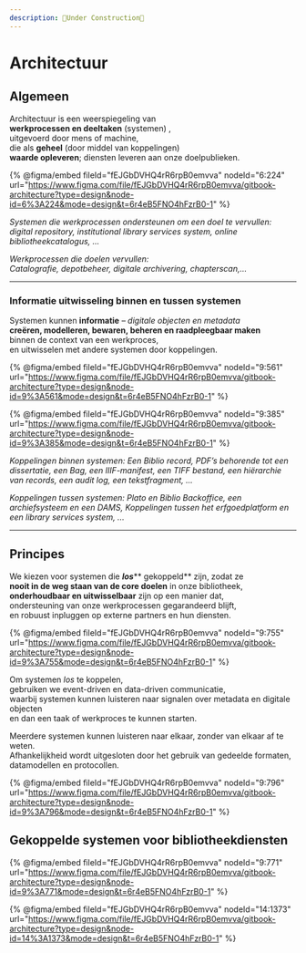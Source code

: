 ```yaml
---
description: 🚧Under Construction🚧
---
```


# Architectuur

## Algemeen

Architectuur is een weerspiegeling van\
**werkprocessen en deeltaken** (systemen) ,\
uitgevoerd door mens of machine,\
die als **geheel** (door middel van koppelingen) \
**waarde opleveren**; diensten leveren aan onze doelpublieken.

{% @figma/embed fileId="fEJGbDVHQ4rR6rpB0emvva" nodeId="6:224" url="https://www.figma.com/file/fEJGbDVHQ4rR6rpB0emvva/gitbook-architecture?type=design&node-id=6%3A224&mode=design&t=6r4eB5FNO4hFzrB0-1" %}

_Systemen die werkprocessen ondersteunen om een doel te vervullen:_\
_digital repository, institutional library services system, online bibliotheekcatalogus, ..._

_Werkprocessen die doelen vervullen:_\
_Catalografie, depotbeheer, digitale archivering, chapterscan,..._

***

### Informatie uitwisseling binnen en tussen systemen

Systemen kunnen **informatie** _– digitale objecten en metadata_\
**creëren, modelleren, bewaren, beheren en raadpleegbaar maken**\
binnen de context van een werkproces,\
en uitwisselen met andere systemen door koppelingen.

{% @figma/embed fileId="fEJGbDVHQ4rR6rpB0emvva" nodeId="9:561" url="https://www.figma.com/file/fEJGbDVHQ4rR6rpB0emvva/gitbook-architecture?type=design&node-id=9%3A561&mode=design&t=6r4eB5FNO4hFzrB0-1" %}

{% @figma/embed fileId="fEJGbDVHQ4rR6rpB0emvva" nodeId="9:385" url="https://www.figma.com/file/fEJGbDVHQ4rR6rpB0emvva/gitbook-architecture?type=design&node-id=9%3A385&mode=design&t=6r4eB5FNO4hFzrB0-1" %}

_Koppelingen binnen systemen: Een Biblio record, PDF’s behorende tot een dissertatie, een Bag, een IIIF-manifest, een TIFF bestand, een hiërarchie van records, een audit log, een tekstfragment, ..._

_Koppelingen tussen systemen: Plato en Biblio Backoffice, een archiefsysteem en een DAMS, Koppelingen tussen het erfgoedplatform en een library services system, ..._

***

## Principes

We kiezen voor systemen die _**los**_** gekoppeld** zijn, zodat ze\
**nooit in de weg staan van de core doelen** in onze bibliotheek,\
**onderhoudbaar en uitwisselbaar** zijn op een manier dat,\
ondersteuning van onze werkprocessen gegarandeerd blijft,\
en robuust inpluggen op externe partners en hun diensten.

{% @figma/embed fileId="fEJGbDVHQ4rR6rpB0emvva" nodeId="9:755" url="https://www.figma.com/file/fEJGbDVHQ4rR6rpB0emvva/gitbook-architecture?type=design&node-id=9%3A755&mode=design&t=6r4eB5FNO4hFzrB0-1" %}

Om systemen _los_ te koppelen,\
gebruiken we event-driven en data-driven communicatie,\
waarbij systemen kunnen luisteren naar signalen over metadata en digitale objecten\
en dan een taak of werkproces te kunnen starten.

Meerdere systemen kunnen luisteren naar elkaar, zonder van elkaar af te weten.\
Afhankelijkheid wordt uitgesloten door het gebruik van gedeelde formaten, datamodellen en protocollen.

{% @figma/embed fileId="fEJGbDVHQ4rR6rpB0emvva" nodeId="9:796" url="https://www.figma.com/file/fEJGbDVHQ4rR6rpB0emvva/gitbook-architecture?type=design&node-id=9%3A796&mode=design&t=6r4eB5FNO4hFzrB0-1" %}



## Gekoppelde systemen voor bibliotheekdiensten

{% @figma/embed fileId="fEJGbDVHQ4rR6rpB0emvva" nodeId="9:771" url="https://www.figma.com/file/fEJGbDVHQ4rR6rpB0emvva/gitbook-architecture?type=design&node-id=9%3A771&mode=design&t=6r4eB5FNO4hFzrB0-1" %}

{% @figma/embed fileId="fEJGbDVHQ4rR6rpB0emvva" nodeId="14:1373" url="https://www.figma.com/file/fEJGbDVHQ4rR6rpB0emvva/gitbook-architecture?type=design&node-id=14%3A1373&mode=design&t=6r4eB5FNO4hFzrB0-1" %}

